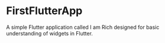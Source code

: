 # FirstFlutterApp
A simple Flutter application called I am Rich designed for basic understanding of widgets in Flutter.
